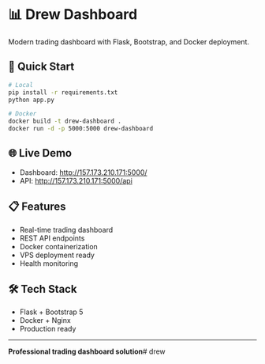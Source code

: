 # 📊 Drew Dashboard

Modern trading dashboard with Flask, Bootstrap, and Docker deployment.

## 🚀 Quick Start

```bash
# Local
pip install -r requirements.txt
python app.py

# Docker
docker build -t drew-dashboard .
docker run -d -p 5000:5000 drew-dashboard
```

## 🌐 Live Demo
- Dashboard: http://157.173.210.171:5000/
- API: http://157.173.210.171:5000/api

## 📋 Features
- Real-time trading dashboard
- REST API endpoints
- Docker containerization
- VPS deployment ready
- Health monitoring

## 🛠️ Tech Stack
- Flask + Bootstrap 5
- Docker + Nginx
- Production ready

---
**Professional trading dashboard solution**#   d r e w  
 